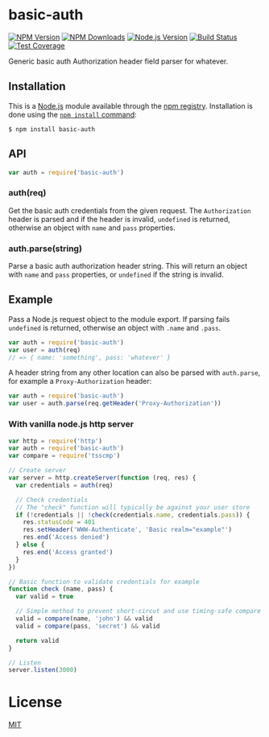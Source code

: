 # basic-auth

[![NPM Version][npm-image]][npm-url]
[![NPM Downloads][downloads-image]][downloads-url]
[![Node.js Version][node-version-image]][node-version-url]
[![Build Status][travis-image]][travis-url]
[![Test Coverage][coveralls-image]][coveralls-url]

Generic basic auth Authorization header field parser for whatever.

## Installation

This is a [Node.js](https://nodejs.org/en/) module available through the
[npm registry](https://www.npmjs.com/). Installation is done using the
[`npm install` command](https://docs.npmjs.com/getting-started/installing-npm-packages-locally):

```
$ npm install basic-auth
```

## API

<!-- eslint-disable no-unused-vars -->

```js
var auth = require('basic-auth')
```

### auth(req)

Get the basic auth credentials from the given request. The `Authorization`
header is parsed and if the header is invalid, `undefined` is returned, otherwise an object with `name` and `pass`
properties.

### auth.parse(string)

Parse a basic auth authorization header string. This will return an object with `name` and `pass` properties,
or `undefined` if the string is invalid.

## Example

Pass a Node.js request object to the module export. If parsing fails
`undefined` is returned, otherwise an object with `.name` and `.pass`.

<!-- eslint-disable no-unused-vars, no-undef -->

```js
var auth = require('basic-auth')
var user = auth(req)
// => { name: 'something', pass: 'whatever' }
```

A header string from any other location can also be parsed with
`auth.parse`, for example a `Proxy-Authorization` header:

<!-- eslint-disable no-unused-vars, no-undef -->

```js
var auth = require('basic-auth')
var user = auth.parse(req.getHeader('Proxy-Authorization'))
```

### With vanilla node.js http server

```js
var http = require('http')
var auth = require('basic-auth')
var compare = require('tsscmp')

// Create server
var server = http.createServer(function (req, res) {
  var credentials = auth(req)

  // Check credentials
  // The "check" function will typically be against your user store
  if (!credentials || !check(credentials.name, credentials.pass)) {
    res.statusCode = 401
    res.setHeader('WWW-Authenticate', 'Basic realm="example"')
    res.end('Access denied')
  } else {
    res.end('Access granted')
  }
})

// Basic function to validate credentials for example
function check (name, pass) {
  var valid = true

  // Simple method to prevent short-circut and use timing-safe compare
  valid = compare(name, 'john') && valid
  valid = compare(pass, 'secret') && valid

  return valid
}

// Listen
server.listen(3000)
```

# License

[MIT](LICENSE)

[coveralls-image]: https://badgen.net/coveralls/c/github/jshttp/basic-auth/master

[coveralls-url]: https://coveralls.io/r/jshttp/basic-auth?branch=master

[downloads-image]: https://badgen.net/npm/dm/basic-auth

[downloads-url]: https://npmjs.org/package/basic-auth

[node-version-image]: https://badgen.net/npm/node/basic-auth

[node-version-url]: https://nodejs.org/en/download

[npm-image]: https://badgen.net/npm/v/basic-auth

[npm-url]: https://npmjs.org/package/basic-auth

[travis-image]: https://badgen.net/travis/jshttp/basic-auth/master

[travis-url]: https://travis-ci.org/jshttp/basic-auth
